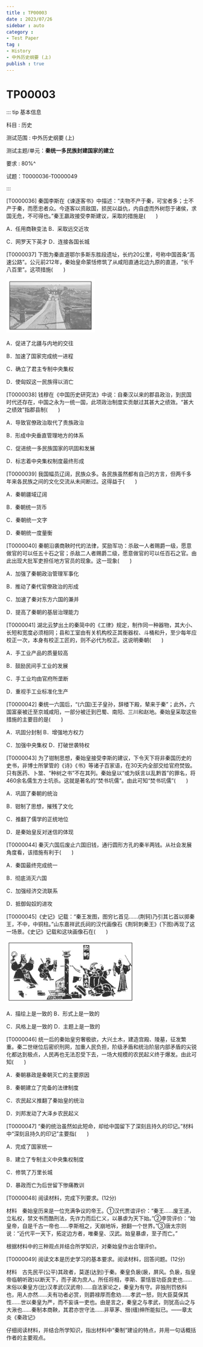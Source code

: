 ```yaml
---
title : TP00003
date : 2023/07/26
sidebar : auto
category : 
- Test Paper
tag : 
- History
- 中外历史纲要 (上)
publish : true
---
```


# TP00003

::: tip 基本信息

科目 : 历史

测试范围 : 中外历史纲要 (上)

测试主题/单元：**秦统一多民族封建国家的建立**

要求 : 80%^

试题：T0000036-T0000049

:::

[T0000036] 秦国李斯在《谏逐客书》中描述：“夫物不产于秦，可宝者多；士不产于秦，而愿忠者众。今逐客以资敌国，损民以益仇，内自虚而外树怨于诸侯，求国无危，不可得也。”秦王嬴政接受李斯建议，采取的措施是(　　)

A．任用商鞅变法  B．采取远交近攻

C．网罗天下英才  D．连接各国长城

[T0000037] 下图为秦直道鄂尔多斯东胜段遗址，长约20公里，号称中国首条“高速公路”。公元前212年，秦始皇命蒙恬修筑了从咸阳直通北边九原的直道，“长千八百里”。这项措施(　　)

![T0000037-1](./img/T0000037-1.png)

A．促进了北疆与内地的交往

B．加速了国家完成统一进程

C．确立了君主专制中央集权

D．使匈奴这一民族得以消亡

[T0000038] 钱穆在《中国历史研究法》中说：自秦汉以来的郡县政治，到民国时代还存在，中国之永为一统一国，此项政治制度实贡献过其甚大之绩效。“甚大之绩效”指郡县制(　　)

A．导致官僚政治取代了贵族政治

B．形成中央垂直管理地方的体系

C．促进统一多民族国家的巩固和发展

D．标志着中央集权制度最终形成

[T0000039] 我国幅员辽阔，民族众多。各民族虽然都有自己的方言，但两千多年来各民族之间的文化交流从未间断过。这得益于(　　)

A．秦朝疆域辽阔  

B．秦朝统一货币

C．秦朝统一文字  

D．秦朝统一度量衡

[T0000040] 秦朝沿袭商鞅时代的法律，奖励军功：杀敌一人者赐爵一级，愿意做官的可以任五十石之官；杀敌二人者赐爵二级，愿意做官的可以任百石之官。由此出现大批军吏担任地方官员的现象。这一现象(　　)

A．加强了秦朝政治管理军事化

B．推动了秦代官僚政治的形成

C．加速了秦对东方六国的兼并

D．提高了秦朝的基层治理能力

[T0000041] 湖北云梦出土的秦简中的《工律》规定，制作同一种器物，其大小、长短和宽度必须相同；县和工室由有关机构校正其衡器权、斗桶和升，至少每年应校正一次，本身有校正工匠的，则不必代为校正。这说明秦朝(　　)

A．手工业产品的质量较高

B．鼓励民间手工业的发展

C．手工业均由官府所垄断

D．重视手工业标准化生产

[T0000042] 秦统一六国后，“(六国)王子皇孙，辞楼下殿，辇来于秦”；此外，六国富豪被迁至京城咸阳，一部分被迁到巴蜀、南阳、三川和赵地。秦始皇采取这些措施的主要目的是(　　)

A．巩固分封制   B．增强地方权力

C．加强中央集权  D．打破世袭特权

[T0000043] 为了钳制思想，秦始皇接受李斯的建议，下令天下将非秦国历史的史书，非博士所掌管的《诗》《书》等诸子百家语，在30天内全部交给官府焚毁。只有医药、卜筮、“种树之书”不在其列。秦始皇以“或为妖言以乱黔首”的罪名，将460余名儒生方士坑杀。这就是著名的“焚书坑儒”。由此可知“焚书坑儒”(　　)

A．巩固了秦朝的统治

B．钳制了思想，摧残了文化

C．推翻了儒学的正统地位

D．是秦始皇反对迷信的体现

[T0000044] 秦灭六国后废止六国旧钱，通行圆形方孔的秦半两钱。从社会发展角度看，该措施有利于(　　)

A．秦国最终完成统一  

B．彻底消灭六国

C．加强经济交流联系  

D．抵御匈奴的进攻

[T0000045]《史记》记载：“秦王发图，图穷匕首见……(荆轲)乃引其匕首以掷秦王，不中，中铜柱。”山东嘉祥武氏祠的汉代画像石《荆轲刺秦王》(下图)再现了这一场景。《史记》记载和这块画像石在(　　)

![T0000045-1](./img/T0000045-1.png)

A．描绘上是一致的  B．形式上是一致的

C．风格上是一致的  D．主题上是一致的

[T0000046] 统一后的秦始皇穷奢极欲，大兴土木，建造宫殿、陵墓，征发繁重。秦二世继位后密织刑网，加重人民负担，阶级矛盾和统治阶层内部矛盾的尖锐化都达到极点，人民再也无法忍受下去，一场大规模的农民起义终于爆发。由此可知(　　)

A．秦朝暴政是秦朝灭亡的主要原因

B．秦朝建立了完备的法律制度

C．农民起义推翻了秦始皇的统治

D．刘邦发动了大泽乡农民起义

[T0000047] “秦的统治虽然如此短命，却给中国留下了深刻且持久的印记。”材料中“深刻且持久的印记”主要指(　　)

A．完成了国家统一

B．建立了专制主义中央集权制度

C．修筑了万里长城

D．暴政而亡为后世留下惨痛教训

[T0000048] 阅读材料，完成下列要求。(12分)

材料　秦始皇历来是一位充满争议的帝王。①汉代贾谊评价：“秦王……废王道，立私权，禁文书而酷刑法，先诈力而后仁义，以暴虐为天下始。”②李贽评价：“始皇帝，自是千古一帝也……李斯相之，天崩地坼，掀翻一个世界。”③唐太宗则说：“近代平一天下，拓定边方者，唯秦皇、汉武。始皇暴虐，至子而亡。”

根据材料中的三种观点并结合所学知识，对秦始皇作出合理评价。

 

 

 

 







 

 

 

[T0000049] 阅读文本是历史学习的基本要求。阅读材料，回答问题。(12分)

材料　古先民平(公平)其政者，莫遂(达到)于秦。秦皇负扆(扆，屏风。负扆，指皇帝临朝听政)以断天下，而子弟为庶人。所任将相，李斯、蒙恬皆功臣良吏也……末俗以秦皇方(比)汉孝武(汉武帝)……自法家论之，秦皇为有守。非独刑罚依科也，用人亦然……夫有功者必赏，则爵禄厚而愈劝……孝武一怒，则大臣莫保其性……世以秦皇为严，而不妄诛一吏也。由是言之，秦皇之与孝武，则犹高山之与大湫也……秦制本商鞅，其君亦世守法……非草茅、搢(缙)绅所能拟已。——章太炎《秦政记》

仔细阅读材料，并结合所学知识，指出材料中“秦制”建设的特点，并用一句话概括作者的主要观点。

 

 

 

 

 

 

